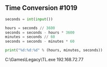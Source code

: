 ## Time Conversion #1019
  
```python
seconds = int(input())

hours = seconds // 3600
seconds = seconds - hours * 3600
minutes = seconds // 60
seconds = seconds - minutes * 60

print("%d:%d:%d" % (hours, minutes, seconds))
```

C:\Games\Legacy\TL.exe
 192.168.72.77